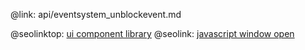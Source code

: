 @link: api/eventsystem_unblockevent.md

@seolinktop: [ui component library](https://webix.com)
@seolink: [javascript window open](https://webix.com/widget/window/)